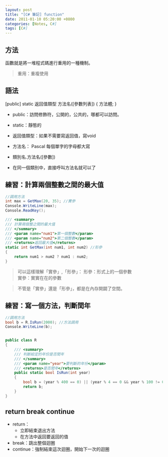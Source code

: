 ```yaml
---
layout: post
title: "[C# 筆記] function"
date: 2011-01-10 05:20:00 +0800
categories: [Notes, C#]
tags: [C#]
---
```


## 方法 
函數就是將一堆程式碼進行重用的一種機制。
> 重用：重複使用

## 語法
[public] static 返回值類型 方法名([參數列表]) {
  方法體;
}

- public：訪問修飾符，公開的，公共的，哪都可以訪問。
- static：靜態的
- 返回值類型：如果不需要寫返回值，寫void
- 方法名： Pascal 每個單字的字母都大寫

- 類別名.方法名([參數])
- 在同一個類別中，直接呼叫方法名就可以了

## 練習：計算兩個整數之間的最大值

```c#
//調用方法
int max = GetMax(20, 35); //實參
Console.WriteLine(max);
Console.ReadKey();

/// <summary>
/// 計算兩個整之間的最大值
/// </summary>
/// <param name="num1">第一個整數</param>
/// <param name="num2">第二個整數</param>
/// <returns>返回最大值</returns>
static int GetMax(int num1, int num2) //形參
{
    return num1 > num2 ? num1 : num2;
}
```
> 可以這樣理解「實參」,「形參」： 
> 形參：形式上的一個參數  
> 實參：實實在在的參數  

> 不管是「實參」還是「形參」，都是在內存開闢了空間。

## 練習：寫一個方法，判斷閏年

```c#
//調用方法
bool b = R.IsRun(2000); //方法調用
Console.WriteLine(b);


public class R 
{
    /// <summary>
    /// 判斷給定的年份是否閏年
    /// </summary>
    /// <param name="year">要判斷的年份</param>
    /// <returns>是否閏年</returns>
    public static bool IsRun(int year)
    {
        bool b = (year % 400 == 0) || (year % 4 == 0 && year % 100 != 0);
        return b;
    }
}
```


## return break continue

- return：  
    - 立即結束退出方法  
    - 在方法中返回要返回的值  
- break：跳出整個迴圈 
- continue：強制結束這次迴圈，開始下一次的迴圈  
